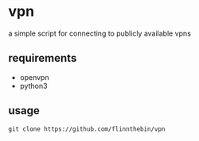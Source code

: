 # vpn

a simple script for connecting to publicly available vpns

## requirements

- openvpn
- python3

## usage

```git clone https://github.com/flinnthebin/vpn```
